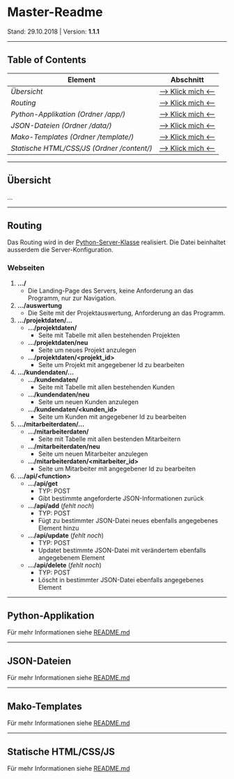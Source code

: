 # Master-Readme
Stand: 29.10.2018 | Version: **1.1.1**

---

## Table of Contents
Element | Abschnitt
--------|----------
*Übersicht* | [--> Klick mich <--](#overview)
*Routing* | [--> Klick mich <--](#routing)
*Python-Applikation (Ordner /app/)* | [--> Klick mich <--](#python-app)
*JSON-Dateien (Ordner /data/)* | [--> Klick mich <--](#json-data)
*Mako-Templates (Ordner /template/)* | [--> Klick mich <--](#template-files)
*Statische HTML/CSS/JS (Ordner /content/)* | [--> Klick mich <--](#static-files)

---

<a name="overview"></a>
## Übersicht
...

---

<a name="routing"></a>
## Routing
Das Routing wird in der [Python-Server-Klasse](server.py) realisiert.
Die Datei beinhaltet ausserdem die Server-Konfiguration.

### Webseiten
1. __.../__
    * Die Landing-Page des Servers, keine Anforderung an das Programm, nur zur Navigation.
2. __.../auswertung__
    * Die Seite mit der Projektauswertung, Anforderung an das Programm.
3. __.../projektdaten/...__
    * __.../projektdaten/__
        - Seite mit Tabelle mit allen bestehenden Projekten
    * __.../projektdaten/neu__
        - Seite um neues Projekt anzulegen
    * __.../projektdaten/<projekt_id>__
        - Seite um Projekt mit angegebener Id zu bearbeiten
4. __.../kundendaten/...__
    * __.../kundendaten/__
        - Seite mit Tabelle mit allen bestehenden Kunden
    * __.../kundendaten/neu__
        - Seite um neuen Kunden anzulegen
    * __.../kundendaten/<kunden_id>__
        - Seite um Kunden mit angegebener Id zu bearbeiten
5. __.../mitarbeiterdaten/...__
    * __.../mitarbeiterdaten/__
        - Seite mit Tabelle mit allen bestenden Mitarbeitern
    * __.../mitarbeiterdaten/neu__
        - Seite um neuen Mitarbeiter anzulegen
    * __.../mitarbeiterdaten/<mitarbeiter_id>__
        - Seite um Mitarbeiter mit angegebener Id zu bearbeiten
6. __.../api/<function\>__
    * __.../api/get__
        - TYP: POST
        - Gibt bestimmte angeforderte JSON-Informationen zurück
    * __.../api/add__ (*fehlt noch*)
        - TYP: POST
        - Fügt zu bestimmter JSON-Datei neues ebenfalls angegebenes Element hinzu
    * __.../api/update__ (*fehlt noch*)
        - TYP: POST
        - Updatet bestimmte JSON-Datei mit verändertem ebenfalls angegebenem Element
    * __.../api/delete__ (*fehlt noch*)
        - TYP: POST
        - Löscht in bestimmter JSON-Datei ebenfalls angegebenes Element

---

<a name="python-app"></a>
## Python-Applikation
Für mehr Informationen siehe [README.md](/app/README.md)

---

<a name="json-data"></a>
## JSON-Dateien
Für mehr Informationen siehe [README.md](/data/README.md)

---

<a name="template-files"></a>
## Mako-Templates
Für mehr Informationen siehe [README.md](/template/README.md)

---

<a name="static-files"></a>
## Statische HTML/CSS/JS
Für mehr Informationen siehe [README.md](/content/README.md)
